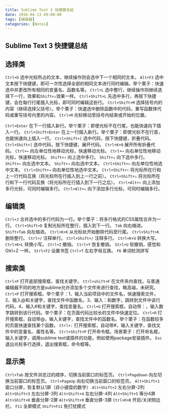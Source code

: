 ```yaml
---
title: Sublime Text 3 快捷键总结
date: 2016-04-13 09:00:00
tags: [编辑器]
categories: [Notes]
---
```


## Sublime Text 3 快捷键总结
## 选择类
`Ctrl+D` 选中光标所占的文本，继续操作则会选中下一个相同的文本。
`Alt+F3` 选中文本按下快捷键，即可一次性选择全部的相同文本进行同时编辑。举个栗子：快速选中并更改所有相同的变量名、函数名等。
`Ctrl+L` 选中整行，继续操作则继续选择下一行，效果和`Shift+↓`效果一样。
`Ctrl+Shift+L` 先选中多行，再按下快捷键，会在每行行尾插入光标，即可同时编辑这些行。
`Ctrl+Shift+M` 选择括号内的内容（继续选择父括号）。举个栗子：快速选中删除函数中的代码，重写函数体代码或重写括号内里的内容。
`Ctrl+M` 光标移动至括号内结束或开始的位置。
<!--more-->
`Ctrl+Enter` 在下一行插入新行。举个栗子：即使光标不在行尾，也能快速向下插入一行。
`Ctrl+Shift+Enter` 在上一行插入新行。举个栗子：即使光标不在行首，也能快速向上插入一行。
`Ctrl+Shift+[` 选中代码，按下快捷键，折叠代码。
`Ctrl+Shift+]` 选中代码，按下快捷键，展开代码。
`Ctrl+K+0` 展开所有折叠代码。
`Ctrl+←` 向左单位性地移动光标，快速移动光标。
`Ctrl+→` 向右单位性地移动光标，快速移动光标。
`Shift+↑` 向上选中多行。
`Shift+↓` 向下选中多行。
`Shift+←` 向左选中文本。
`Shift+→` 向右选中文本。
`Ctrl+Shift+←` 向左单位性地选中文本。
`Ctrl+Shift+→` 向右单位性地选中文本。
`Ctrl+Shift+↑` 将光标所在行和上一行代码互换（将光标所在行插入到上一行之前）。
`Ctrl+Shift+↓` 将光标所在行和下一行代码互换（将光标所在行插入到下一行之后）。
`Ctrl+Alt+↑` 向上添加多行光标，可同时编辑多行。
`Ctrl+Alt+↓` 向下添加多行光标，可同时编辑多行。

## 编辑类
`Ctrl+J` 合并选中的多行代码为一行。举个栗子：将多行格式的CSS属性合并为一行。
`Ctrl+Shift+D` 复制光标所在整行，插入到下一行。
`Tab` 向右缩进。
`Shift+Tab` 向左缩进。
`Ctrl+K+K` 从光标处开始删除代码至行尾。
`Ctrl+Shift+K` 删除整行。
`Ctrl+/` 注释单行。
`Ctrl+Shift+/` 注释多行。
`Ctrl+K+U` 转换大写。
`Ctrl+K+L` 转换小写。
`Ctrl+Z` 撤销。
`Ctrl+Y` 恢复撤销。
`Strl+U` 软撤销，感觉和 Gtrl+Z 一样。
`Strl+F2` 设置书签
`Ctrl+T` 左右字母互换。
`F6` 单词检测拼写
## 搜索类
`Ctrl+F` 打开底部搜索框，查找关键字。
`Ctrl+shift+F` 在文件夹内查找，与普通编辑器不同的地方是sublime允许添加多个文件夹进行查找，略高端，未研究。
`Ctrl+P` 打开搜索框。举个栗子：1、输入当前项目中的文件名，快速搜索文件，2、输入@和关键字，查找文件中函数名，3、输入：和数字，跳转到文件中该行代码，4、输入#和关键字，查找变量名。
`Ctrl+G` 打开搜索框，自动带：，输入数字跳转到该行代码。举个栗子：在页面代码比较长的文件中快速定位。
`Ctrl+R` 打开搜索框，自动带@，输入关键字，查找文件中的函数名。举个栗子：在函数较多的页面快速查找某个函数。
`Ctrl+:` 打开搜索框，自动带#，输入关键字，查找文件中的变量名、属性名等。
`Ctrl+Shift+P` 打开命令框。场景栗子：打开命名框，输入关键字，调用sublime text或插件的功能，例如使用package安装插件。
`Esc` 退出光标多行选择，退出搜索框，命令框等。
## 显示类
`Ctrl+Tab` 按文件浏览过的顺序，切换当前窗口的标签页。
`Ctrl+PageDown` 向左切换当前窗口的标签页。
`Ctrl+PageUp` 向右切换当前窗口的标签页。
`Alt+Shift+1` 窗口分屏，恢复默认1屏（非小键盘的数字）
`Alt+Shift+2` 左右分屏-2列
`Alt+Shift+3` 左右分屏-3列
`Alt+Shift+4` 左右分屏-4列
`Alt+Shift+5` 等分4屏
`Alt+Shift+8` 垂直分屏-2屏
`Alt+Shift+9` 垂直分屏-3屏
`Ctrl+K+B` 开启/关闭侧边栏。
`F11` 全屏模式
`Shift+F11` 免打扰模式